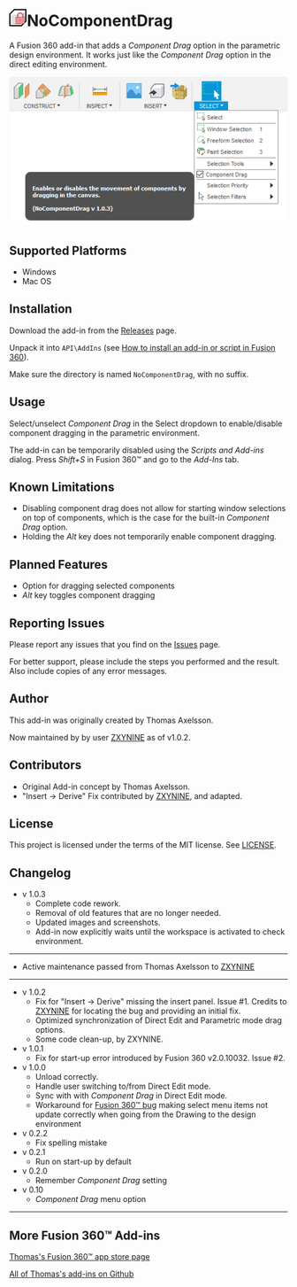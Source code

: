 # ![](resources/logo/32x32.png)NoComponentDrag

A Fusion 360 add-in that adds a *Component Drag* option in the parametric design environment. It works just like the *Component Drag* option in the direct editing environment.

![Screenshot](screenshot.png)

## Supported Platforms

* Windows
* Mac OS

## Installation

Download the add-in from the [Releases](https://github.com/zxynine/NoComponentDrag/releases) page.

Unpack it into `API\AddIns` (see [How to install an add-in or script in Fusion 360](https://knowledge.autodesk.com/support/fusion-360/troubleshooting/caas/sfdcarticles/sfdcarticles/How-to-install-an-ADD-IN-and-Script-in-Fusion-360.html)).

Make sure the directory is named `NoComponentDrag`, with no suffix.

## Usage

Select/unselect *Component Drag* in the Select dropdown to enable/disable component dragging in the parametric environment.

The add-in can be temporarily disabled using the *Scripts and Add-ins* dialog. Press *Shift+S* in Fusion 360™ and go to the *Add-Ins* tab.

## Known Limitations

* Disabling component drag does not allow for starting window selections on top of components, which is the case for the built-in *Component Drag* option.
* Holding the *Alt* key does not temporarily enable component dragging.

## Planned Features

* Option for dragging selected components
* *Alt* key toggles component dragging

## Reporting Issues

Please report any issues that you find on the [Issues](https://github.com/ZXYNINE/NoComponentDrag/issues) page.

For better support, please include the steps you performed and the result. Also include copies of any error messages.

## Author

This add-in was originally created by Thomas Axelsson.

Now maintained by by user [ZXYNINE](https://github.com/Zxynine) as of v1.0.2.

## Contributors
* Original Add-in concept by Thomas Axelsson.
* "Insert -> Derive" Fix contributed by [ZXYNINE](https://github.com/Zxynine), and adapted.

## License

This project is licensed under the terms of the MIT license. See [LICENSE](LICENSE).

## Changelog

* v 1.0.3
  * Complete code rework.
  * Removal of old features that are no longer needed.
  * Updated images and screenshots.
  * Add-in now explicitly waits until the workspace is activated to check environment.
---
* Active maintenance passed from Thomas Axelsson to [ZXYNINE](https://github.com/Zxynine)
---
* v 1.0.2
  * Fix for "Insert -> Derive" missing the insert panel. Issue #1. Credits to [ZXYNINE](https://github.com/Zxynine) for locating the bug and providing an initial fix.
  * Optimized synchronization of Direct Edit and Parametric mode drag options.
  * Some code clean-up, by ZXYNINE.
* v 1.0.1
  * Fix for start-up error introduced by Fusion 360 v2.0.10032. Issue #2.
* v 1.0.0
  * Unload correctly.
  * Handle user switching to/from Direct Edit mode.
  * Sync with with *Component Drag* in Direct Edit mode.
  * Workaround for [Fusion 360™ bug](https://forums.autodesk.com/t5/fusion-360-api-and-scripts/api-bug-application-documentactivated-event-do-not-raise/m-p/9020750) making select menu items not update correctly when going from the Drawing to the design environment
* v 0.2.2
  * Fix spelling mistake
* v 0.2.1
  * Run on start-up by default
* v 0.2.0
  * Remember *Component Drag* setting
* v 0.10
  * *Component Drag* menu option
---  
## More Fusion 360™ Add-ins

[Thomas's Fusion 360™ app store page](https://apps.autodesk.com/en/Publisher/PublisherHomepage?ID=JLH9M8296BET)

[All of Thomas's add-ins on Github](https://github.com/topics/fusion-360?q=user%3Athomasa88)
